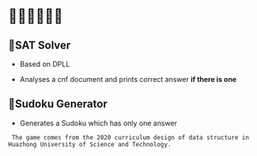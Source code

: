 # 🤬😀😂😜😎😉
## 👀SAT Solver

 + Based on DPLL

 + Analyses a cnf document and prints correct answer **if there is one**

## 👀Sudoku Generator

+ Generates a Sudoku which has only one answer
 
```
 The game comes from the 2020 curriculum design of data structure in Huazhong University of Science and Technology.
```